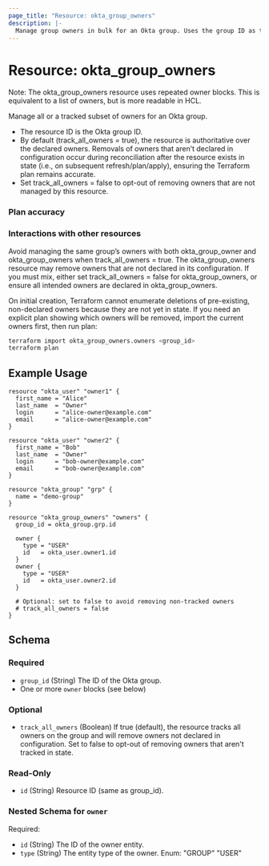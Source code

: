 ```yaml
---
page_title: "Resource: okta_group_owners"
description: |-
  Manage group owners in bulk for an Okta group. Uses the group ID as the resource ID.
---
```


# Resource: okta_group_owners

Note: The okta_group_owners resource uses repeated owner blocks. This is equivalent to a list of owners, but is more readable in HCL.

Manage all or a tracked subset of owners for an Okta group.

- The resource ID is the Okta group ID.
- By default (track_all_owners = true), the resource is authoritative over the declared owners. Removals of owners that aren’t declared in configuration occur during reconciliation after the resource exists in state (i.e., on subsequent refresh/plan/apply), ensuring the Terraform plan remains accurate.
- Set track_all_owners = false to opt-out of removing owners that are not managed by this resource.

### Plan accuracy

### Interactions with other resources

Avoid managing the same group’s owners with both okta_group_owner and okta_group_owners when track_all_owners = true. The okta_group_owners resource may remove owners that are not declared in its configuration. If you must mix, either set track_all_owners = false for okta_group_owners, or ensure all intended owners are declared in okta_group_owners.

On initial creation, Terraform cannot enumerate deletions of pre-existing, non-declared owners because they are not yet in state. If you need an explicit plan showing which owners will be removed, import the current owners first, then run plan:

```sh
terraform import okta_group_owners.owners <group_id>
terraform plan
```

## Example Usage

```hcl
resource "okta_user" "owner1" {
  first_name = "Alice"
  last_name  = "Owner"
  login      = "alice-owner@example.com"
  email      = "alice-owner@example.com"
}

resource "okta_user" "owner2" {
  first_name = "Bob"
  last_name  = "Owner"
  login      = "bob-owner@example.com"
  email      = "bob-owner@example.com"
}

resource "okta_group" "grp" {
  name = "demo-group"
}

resource "okta_group_owners" "owners" {
  group_id = okta_group.grp.id

  owner {
    type = "USER"
    id   = okta_user.owner1.id
  }
  owner {
    type = "USER"
    id   = okta_user.owner2.id
  }

  # Optional: set to false to avoid removing non-tracked owners
  # track_all_owners = false
}
```

<!-- schema generated by tfplugindocs -->
## Schema

### Required

- `group_id` (String) The ID of the Okta group.
- One or more `owner` blocks (see below)

### Optional

- `track_all_owners` (Boolean) If true (default), the resource tracks all owners on the group and will remove owners not declared in configuration. Set to false to opt-out of removing owners that aren't tracked in state.

### Read-Only

- `id` (String) Resource ID (same as group_id).

### Nested Schema for `owner`

Required:

- `id` (String) The ID of the owner entity.
- `type` (String) The entity type of the owner. Enum: "GROUP" "USER"
